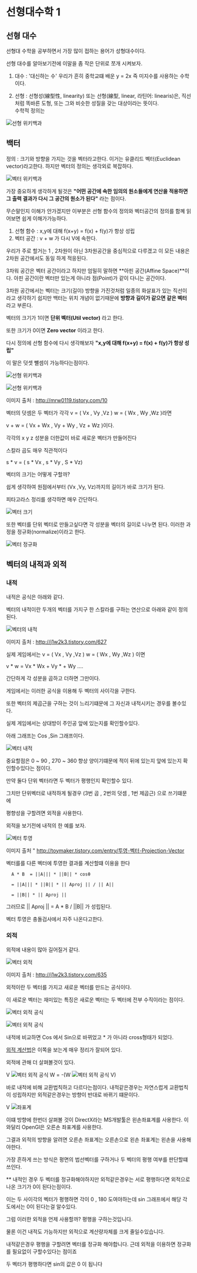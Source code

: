 # 선형대수학 1

## 선형 대수

선형대 수학을 공부하면서 가장 많이 접하는 용어가 성형대수이다.

선형 대수를 알아보기전에 이말을 좀 작은 단위로 쪼개 시켜보자.

1) 대수 : '대신하는 수' 우리가 흔히 중학교떄 배운 y = 2x  즉 미지수를 사용하는 수학이다.

2) 선형 : 선형성(線型性, linearity) 또는 선형(線型, linear, 라틴어: linearis)은, 직선처럼 똑바른 도형, 
또는 그와 비슷한 성질을 갖는 대상이라는 뜻이다.  
수학적 정의는 

![선형 위키백과](https://github.com/rinechran/programLab/blob/master/Linearity/img/linearity1.png)

## 백터

정의 : 크기와 방향을 가지는 것을 벡터라고한다. 이거는 유클리드 벡터(Euclidean vector)라고한다.
하지만 벡터의 정의는 생각외로 복잡하다.

![벡터 위키백과](https://github.com/rinechran/programLab/blob/master/Linearity/img/linearity2.png)

가장 중요하게 생각하게 될것은 **"어떤 공간에 속한 임의의 원소들에게 연산을 적용하면 그 출력 결과가 다시 그 공간의 원소가 된다"** 라는 점이다.

무슨말인지 이해가 안가겠지만 이부분은 선형 함수의 정의와 벡터공간의 정의를 함꼐 읽어보면 쉽게 이해가가능하다.

1) 선형 함수 : x,y에 대해 f(x+y) = f(x) + f(y)가 항상 성립
2) 벡터 공간 : v + w 가 다시 V에 속한다.

우리가 주로 할거는 1 , 2차원이 아닌 3차원공간을 중심적으로 다루겠고 이 모든 내용은 2차원 공간에서도 
동일 하게 적응된다.


3차워 공간은 벡터 공간이라고 하지만 엄밀히 말하면 **아핀 공간(Affine Space)**이다.
아핀 공간이란 벡터만 있는게 아니라 점(Point)가 같이 다니는 공간이다.

3차원 공간에서는 벡터는 크기(길이) 방향을 가진것처럼 일종의 화살표가 있는 직선이라고 생각하기 
쉽지만 백터는 위치 개념이 없기때문에 **방향과 길이가 같으면 같은 벡터** 라고 부른다.

벡터의 크기가 1이면 **단위 벡터(Util vector)** 라고 한다.

또한 크기가 0이면 **Zero vector** 이라고 한다.

다시 정의에 선형 함수에 다시 생각해보자 **"x,y에 대해 f(x+y) = f(x) + f(y)가 항상 성립"** 

이 말은 덧셋 뺼셈이 가능하다는점이다.

![선형 위키백과](https://github.com/rinechran/programLab/blob/master/Linearity/img/linearity3.png)

![선형 위키백과](https://github.com/rinechran/programLab/blob/master/Linearity/img/linearity4.png)

이미지 출처 : http://mrw0119.tistory.com/10

벡터의 덧셈은 두 벡터가 각각 v = ( Vx , Vy ,Vz ) w = ( Wx , Wy ,Wz )라면

v + w = ( Vx + Wx , Vy + Wy , Vz + Wz )이다.

각각의 x y z 성분을 더한값이 바로 새로운 벡터가 만들어진다 

스칼라 곱도 매우 직관적이다 

s * v = ( s * Vx , s * Vy , S * Vz)

벡터의 크기는 어떻게 구할까? 

쉽게 생각하여 원점에서부터 (Vx ,Vy, Vz)까지의 길이가 바로 크기가 된다.

피타고라스 정리를 생각하면 매우 간단하다.

![벡터 크기](https://github.com/rinechran/programLab/blob/master/Linearity/img/linearity5.png)

또한 벡터를 단위 벡터로 만들고싶다면 각 성분을 벡터의 길이로 나누면 된다. 
이러한 과정을 정규화(normalize)이라고 한다.

![벡터 정규화](https://github.com/rinechran/programLab/blob/master/Linearity/img/linearity6.png)


## 벡터의 내적과 외적

### 내적 
내적은 공식은 아래와 같다.

벡터의 내적이란 두개의 벡터를 가지구 한 스칼라를 구하는 연산으로 아래와 같이 정의된다.

![벡터의 내적](https://github.com/rinechran/programLab/blob/master/Linearity/img/linearity7.png)

이미지 출처 : http://j1w2k3.tistory.com/627

실제 게임에서는 v = ( Vx , Vy ,Vz ) w = ( Wx , Wy ,Wz ) 이면 

v * w = Vx * Wx + Vy * + Wy ....

간단하게 각 성분을 곱하고 더하면 그만이다.

게임에서는 이러한 공식을 이용해 두 벡터의 사이각을 구한다.

또한 벡터의 제곱근을 구하는 것이 느리기떄문에 그 자신과 내적시키는 경우를 볼수있다.

실제 게임에서는 상대방이 주인공 앞에 있는지를 확인할수있다.

아래 그래프는 Cos ,Sin 그래프이다. 

![벡터 내적 ](https://github.com/rinechran/programLab/blob/master/Linearity/img/linearityTangentFunction.png)

중요할점은 0 ~ 90 , 270 ~ 360 향상 양이기떄문에 적이 뒤에 있는지 앞에 있는지 확인할수있다는 점이다.

만약 둘다 단위 벡터라면 두 벡터가 평행인지 확인할수 있다.

그치만 단위벡터로 내적하게 될경우  (3번 곱 , 2번의 덧셈 , 1번 제곱근) 으로 쓰기떄문에 

평향성을 구할려면 외적을 사용한다.

외적을 보기전에 내적의 한 예를 보자.

![벡터 투영 ](https://github.com/rinechran/programLab/blob/master/Linearity/img/ProjectionVector.jpg)

이미지 출처 " http://toymaker.tistory.com/entry/투영-벡터-Projection-Vector

벡터를를 다른 벡터에 투영한 결과를 계산할떄 이용을 한다

      A * B  = ||A||| * ||B|| * cosθ

      = ||A||| * ||B|| * || Aproj || / || A||

      = ||B|| * || Aproj ||

그러므로 || Aproj || = A * B / ||B|| 가 성립된다.

벡터 투영은 충돌검사에서 자주 나온다고한다.

### 외적

외적에 내용이 많아 길어질거 같다.

![벡터 외적 ](https://github.com/rinechran/programLab/blob/master/Linearity/img/outerProduct.png)

이미지 출처 : http://j1w2k3.tistory.com/635

외적이란 두 벡터를 가지고 새로운 벡터를 만드는 공식이다.

이 새로운 벡터는 재미있는 특징은 새로운 벡터는 두 벡터에 전부 수직이라는 점이다.

![벡터 외적 공식 ](https://github.com/rinechran/programLab/blob/master/Linearity/img/outerProductMath.png)

![벡터 외적 공식 ](https://github.com/rinechran/programLab/blob/master/Linearity/img/outerProductMath2.png) 

내적에 비교하면 Cos 에서 Sin으로 바뀌었고 * 가 아니라 cross형태가 되었다.

[외적 계산법](http://j1w2k3.tistory.com/635)은 이쪽을 보는게 매우 정리가 잘되어 있다.

외적에 관해 더 살펴볼것이 있다.

V ![벡터 외적 공식 ](https://github.com/rinechran/programLab/blob/master/Linearity/img/outerProductMath2.png)  W = -(W ![벡터 외적 공식 ](https://github.com/rinechran/programLab/blob/master/Linearity/img/outerProductMath2.png)  V)

바로 내적에 비해 교환법칙하고 다르다는점이다. 내적같은경우는 자연스럽게 교환법칙이 성립하지만 외적같은경우는 방향이 반대로 바뀌기 떄문이다.

V ![좌표계](https://github.com/rinechran/programLab/blob/master/Linearity/img/coordinateSystem.png) 

이떄 방향에 한번더 살펴볼 것이 DirectX라는 MS개발툴은 왼손좌표계를 사용한다. 이와달리 OpenGl은 오른손 좌표계를 사용한다.

그결과 외적의 방향을 알려면 오른손 좌표계는 오른손으로 왼손 좌표계는 왼손을 사용해야한다.

가장 흔하게 쓰는 방식은 평면의 법선벡터를 구하거나 두 벡터의 평행 여부를 판단할떄 쓰인다.

** 내적인 경우 두 벡터를 정규화해야하지만 외적같은경우는 서로 평행하다면 외적으로 나온 크기가 0이 된다는점이다.

이는 두 사이각의 벡터가 평행하면 각이 0 , 180 도여야하는데 sin 그래프에서 해당 각도에서는 0이 된다는걸 알수있다.

그럼 이러한 외적을 언제 사용할까? 평행을 구하는것입니다.

물론 이건 내적도 가능하지만 외적으로 계산량자체를 크게 줄일수있습니다.

내적같은경우 평행을 구할려면 벡터를 정규화 해야합니다. 근데 외적을 이용하면 정규화를 필요없이 구할수있다는 점이죠

두 벡터가 평행하다면 sin의 값은 0 이 됩니다









